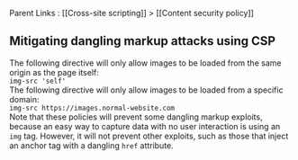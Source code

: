 Parent Links : [[Cross-site scripting]] > [[Content security policy]]     

## Mitigating dangling markup attacks using CSP

The following directive will only allow images to be loaded from the same origin as the page itself:  
`img-src 'self'`  
The following directive will only allow images to be loaded from a specific domain:  
`img-src https://images.normal-website.com`  
Note that these policies will prevent some dangling markup exploits, because an easy way to capture data with no user interaction is using an `img` tag. However, it will not prevent other exploits, such as those that inject an anchor tag with a dangling `href` attribute.